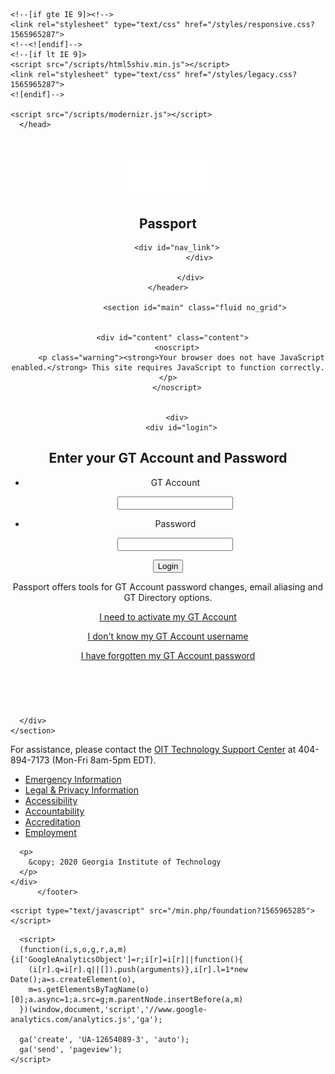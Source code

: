 <!doctype html>
<html lang="en">
  <head>
    <meta charset="utf-8" />
    <meta name="viewport" content="width=device-width, initial-scale=1">
    <title>Georgia Tech :: Account Management :: Passport</title>
    <meta http-equiv="X-UA-Compatible" content="IE=edge">
    <link rel="shortcut icon" href="/images/favicon.ico">
    <!--<meta http-equiv="Content-Style-Type" content="text/css"> -->

    <!--[if gte IE 9]><!-->
    <link rel="stylesheet" type="text/css" href="/styles/responsive.css?1565965287">
    <!--<![endif]-->
    <!--[if lt IE 9]>
    <script src="/scripts/html5shiv.min.js"></script>
    <link rel="stylesheet" type="text/css" href="/styles/legacy.css?1565965287">
    <![endif]-->

    <script src="/scripts/modernizr.js"></script>
      </head>

  <body>

  <p class="readeronly">
      </p>

  <div id="prefooter">
    <header>
      <div id="identity">
                <h1 id="gt-logo" class="">
          <img src="/Images/logo-gt.png" alt="Georgia Tech" />
        </h1>
                <h2 id="site-title">
          Passport
        </h2>
      </div>
      <div id="mobile-menu"></div>
      <div id="primary-menus">
        
        <div id="nav_link">
                  </div>

              </div>
    </header>

                <section id="main" class="fluid no_grid">

      
      <div id="content" class="content">
        <noscript>
          <p class="warning"><strong>Your browser does not have JavaScript enabled.</strong> This site requires JavaScript to function correctly.</p>
        </noscript>

                
        <div>
          <div id="login">
  
  
  
  <div id="login_box" class="focus_input">
    <h2>Enter your GT Account and Password</h2>
        <div class="gt_form"><form enctype="application/x-www-form-urlencoded" action="" method="post"><input type="hidden" name="csrf_token" value="MjY5NTIwMTEzNg==">
<ul class="fields"><li class="field"><label for="username" class="optional">GT Account</label>

<input type="text" name="username" id="username" value="" autocorrect="off" autocapitalize="off"></li>
<li class="field"><label for="password" class="optional">Password</label>

<input type="password" name="password" id="password" value=""></li></ul>
<div class="buttons"><span>
<input type="submit" name="login" id="login" value="Login"></span></div></form></div>  </div>

  <div id="sidebar">
    <div id="help">
      <p>Passport offers tools for GT Account password changes, email aliasing and GT Directory options.</p>
              <div id="dont_know">
          <p><a href="/activation/select-affiliation" class="nowrap">I need to activate my GT Account</a></p>
          <p><a href="/activation/forgot-username" class="nowrap">I don't know my GT Account username</a></p>
          <p><a href="/activation/forgot-password" class="nowrap">I have forgotten my GT Account password</a></p>
        </div>
          </div>
  </div>

<div class="clear">&nbsp;</div>
</div>
        </div>

      </div>
    </section>
  </div>
  <section id="superfooter">
    <div id="superfooter-content">
      <div class="support_notice">
                  For assistance, please contact the <span class="nowrap">
            <a href="http://tsc.oit.gatech.edu/" target="_blank">OIT Technology Support Center</a>
           </span> at <span class="nowrap">404-894-7173 (Mon-Fri 8am-5pm EDT).</span>
              </div>
    </div>
  </section>
  <footer id="footer">
    <div id="footer-content">
      <ul>
          <li><a href="http://www.gatech.edu/emergency/">Emergency Information</a></li
          ><li><a href="http://www.gatech.edu/legal/">Legal &amp; Privacy Information</a></li
          ><li><a href="http://www.gatech.edu/accessibility">Accessibility</a></li
          ><li><a href="http://www.gatech.edu/accountability/">Accountability</a></li
          ><li><a href="https://www.gatech.edu/accreditation/">Accreditation</a></li
          ><li><a href="http://www.careers.gatech.edu/">Employment</a></li>
      </ul>

      <p>
        &copy; 2020 Georgia Institute of Technology
      </p>
    </div>
          </footer>

  <script type="text/javascript" src="/min.php/jquery?1565965285"></script>
  <!--[if gt IE 8]><!-->
    <script type="text/javascript" src="/min.php/foundation?1565965285"></script>
  <!--<![endif]-->

      <script>
      (function(i,s,o,g,r,a,m){i['GoogleAnalyticsObject']=r;i[r]=i[r]||function(){
        (i[r].q=i[r].q||[]).push(arguments)},i[r].l=1*new Date();a=s.createElement(o),
        m=s.getElementsByTagName(o)[0];a.async=1;a.src=g;m.parentNode.insertBefore(a,m)
      })(window,document,'script','//www.google-analytics.com/analytics.js','ga');

      ga('create', 'UA-12654089-3', 'auto');
      ga('send', 'pageview');
    </script>
  
  </body>
</html>

<!-- passport-prod4.gatech.edu -->
